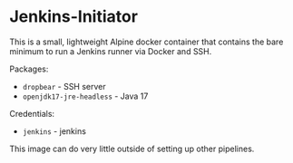 # Jenkins-Initiator
This is a small, lightweight Alpine docker container that contains the bare minimum to run a Jenkins runner via Docker and SSH.

Packages:
- `dropbear` - SSH server
- `openjdk17-jre-headless` - Java 17

Credentials:
- `jenkins` - jenkins

This image can do very little outside of setting up other pipelines.